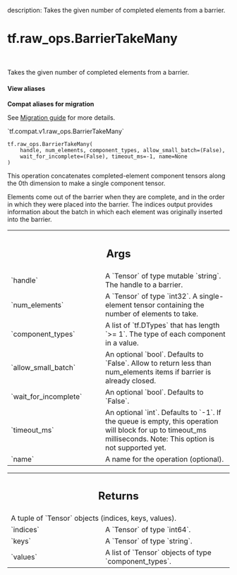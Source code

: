 description: Takes the given number of completed elements from a barrier.

<div itemscope itemtype="http://developers.google.com/ReferenceObject">
<meta itemprop="name" content="tf.raw_ops.BarrierTakeMany" />
<meta itemprop="path" content="Stable" />
</div>

# tf.raw_ops.BarrierTakeMany

<!-- Insert buttons and diff -->

<table class="tfo-notebook-buttons tfo-api nocontent" align="left">

</table>



Takes the given number of completed elements from a barrier.

<section class="expandable">
  <h4 class="showalways">View aliases</h4>
  <p>
<b>Compat aliases for migration</b>
<p>See
<a href="https://www.tensorflow.org/guide/migrate">Migration guide</a> for
more details.</p>
<p>`tf.compat.v1.raw_ops.BarrierTakeMany`</p>
</p>
</section>

<pre class="devsite-click-to-copy prettyprint lang-py tfo-signature-link">
<code>tf.raw_ops.BarrierTakeMany(
    handle, num_elements, component_types, allow_small_batch=(False),
    wait_for_incomplete=(False), timeout_ms=-1, name=None
)
</code></pre>



<!-- Placeholder for "Used in" -->

This operation concatenates completed-element component tensors along
the 0th dimension to make a single component tensor.

Elements come out of the barrier when they are complete, and in the order
in which they were placed into the barrier.  The indices output provides
information about the batch in which each element was originally inserted
into the barrier.

<!-- Tabular view -->
 <table class="responsive fixed orange">
<colgroup><col width="214px"><col></colgroup>
<tr><th colspan="2"><h2 class="add-link">Args</h2></th></tr>

<tr>
<td>
`handle`
</td>
<td>
A `Tensor` of type mutable `string`. The handle to a barrier.
</td>
</tr><tr>
<td>
`num_elements`
</td>
<td>
A `Tensor` of type `int32`.
A single-element tensor containing the number of elements to
take.
</td>
</tr><tr>
<td>
`component_types`
</td>
<td>
A list of `tf.DTypes` that has length `>= 1`.
The type of each component in a value.
</td>
</tr><tr>
<td>
`allow_small_batch`
</td>
<td>
An optional `bool`. Defaults to `False`.
Allow to return less than num_elements items if barrier is
already closed.
</td>
</tr><tr>
<td>
`wait_for_incomplete`
</td>
<td>
An optional `bool`. Defaults to `False`.
</td>
</tr><tr>
<td>
`timeout_ms`
</td>
<td>
An optional `int`. Defaults to `-1`.
If the queue is empty, this operation will block for up to
timeout_ms milliseconds.
Note: This option is not supported yet.
</td>
</tr><tr>
<td>
`name`
</td>
<td>
A name for the operation (optional).
</td>
</tr>
</table>



<!-- Tabular view -->
 <table class="responsive fixed orange">
<colgroup><col width="214px"><col></colgroup>
<tr><th colspan="2"><h2 class="add-link">Returns</h2></th></tr>
<tr class="alt">
<td colspan="2">
A tuple of `Tensor` objects (indices, keys, values).
</td>
</tr>
<tr>
<td>
`indices`
</td>
<td>
A `Tensor` of type `int64`.
</td>
</tr><tr>
<td>
`keys`
</td>
<td>
A `Tensor` of type `string`.
</td>
</tr><tr>
<td>
`values`
</td>
<td>
A list of `Tensor` objects of type `component_types`.
</td>
</tr>
</table>


